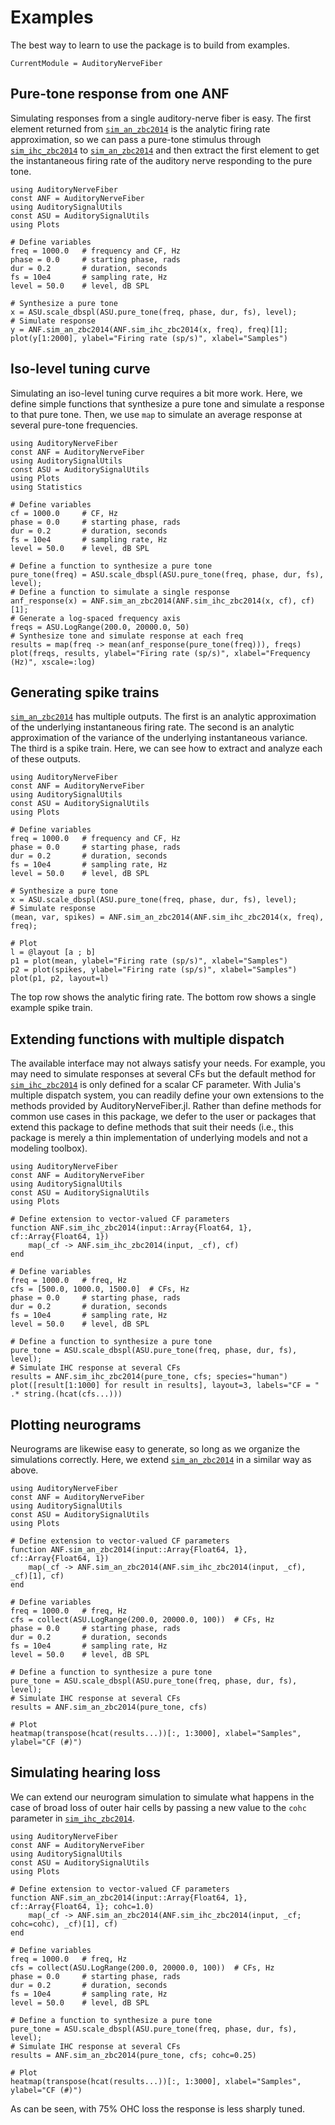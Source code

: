 # Examples

The best way to learn to use the package is to build from examples.

```@meta
CurrentModule = AuditoryNerveFiber
```
## Pure-tone response from one ANF

Simulating responses from a single auditory-nerve fiber is easy.
The first element returned from [`sim_an_zbc2014`](@ref) is the analytic firing rate approximation, so we can pass a pure-tone stimulus through [`sim_ihc_zbc2014`](@ref) to [`sim_an_zbc2014`](@ref) and then extract the first element to get the instantaneous firing rate of the auditory nerve responding to the pure tone.

```@example
using AuditoryNerveFiber
const ANF = AuditoryNerveFiber
using AuditorySignalUtils
const ASU = AuditorySignalUtils
using Plots

# Define variables
freq = 1000.0   # frequency and CF, Hz
phase = 0.0     # starting phase, rads
dur = 0.2       # duration, seconds
fs = 10e4       # sampling rate, Hz
level = 50.0    # level, dB SPL

# Synthesize a pure tone
x = ASU.scale_dbspl(ASU.pure_tone(freq, phase, dur, fs), level);
# Simulate response 
y = ANF.sim_an_zbc2014(ANF.sim_ihc_zbc2014(x, freq), freq)[1];
plot(y[1:2000], ylabel="Firing rate (sp/s)", xlabel="Samples")
```

## Iso-level tuning curve

Simulating an iso-level tuning curve requires a bit more work.
Here, we define simple functions that synthesize a pure tone and simulate a response to that pure tone.
Then, we use `map` to simulate an average response at several pure-tone frequencies. 

```@example
using AuditoryNerveFiber
const ANF = AuditoryNerveFiber
using AuditorySignalUtils
const ASU = AuditorySignalUtils
using Plots
using Statistics

# Define variables
cf = 1000.0     # CF, Hz
phase = 0.0     # starting phase, rads
dur = 0.2       # duration, seconds
fs = 10e4       # sampling rate, Hz
level = 50.0    # level, dB SPL

# Define a function to synthesize a pure tone
pure_tone(freq) = ASU.scale_dbspl(ASU.pure_tone(freq, phase, dur, fs), level);
# Define a function to simulate a single response
anf_response(x) = ANF.sim_an_zbc2014(ANF.sim_ihc_zbc2014(x, cf), cf)[1];
# Generate a log-spaced frequency axis
freqs = ASU.LogRange(200.0, 20000.0, 50)
# Synthesize tone and simulate response at each freq
results = map(freq -> mean(anf_response(pure_tone(freq))), freqs)
plot(freqs, results, ylabel="Firing rate (sp/s)", xlabel="Frequency (Hz)", xscale=:log)
```

## Generating spike trains

[`sim_an_zbc2014`](@ref) has multiple outputs. 
The first is an analytic approximation of the underlying instantaneous firing rate.
The second is an analytic approximation of the variance of the underlying instantaneous variance.
The third is a spike train. 
Here, we can see how to extract and analyze each of these outputs.

```@example
using AuditoryNerveFiber
const ANF = AuditoryNerveFiber
using AuditorySignalUtils
const ASU = AuditorySignalUtils
using Plots

# Define variables
freq = 1000.0   # frequency and CF, Hz
phase = 0.0     # starting phase, rads
dur = 0.2       # duration, seconds
fs = 10e4       # sampling rate, Hz
level = 50.0    # level, dB SPL

# Synthesize a pure tone
x = ASU.scale_dbspl(ASU.pure_tone(freq, phase, dur, fs), level);
# Simulate response 
(mean, var, spikes) = ANF.sim_an_zbc2014(ANF.sim_ihc_zbc2014(x, freq), freq);

# Plot
l = @layout [a ; b]
p1 = plot(mean, ylabel="Firing rate (sp/s)", xlabel="Samples")
p2 = plot(spikes, ylabel="Firing rate (sp/s)", xlabel="Samples")
plot(p1, p2, layout=l)
```

The top row shows the analytic firing rate.
The bottom row shows a single example spike train. 

## Extending functions with multiple dispatch

The available interface may not always satisfy your needs.
For example, you may need to simulate responses at several CFs but the default method for [`sim_ihc_zbc2014`](@ref) is only defined for a scalar CF parameter.
With Julia's multiple dispatch system, you can readily define your own extensions to the methods provided by AuditoryNerveFiber.jl.
Rather than define methods for common use cases in this package, we defer to the user or packages that extend this package to define methods that suit their needs (i.e., this package is merely a thin implementation of underlying models and not a modeling toolbox). 

```@example
using AuditoryNerveFiber
const ANF = AuditoryNerveFiber
using AuditorySignalUtils
const ASU = AuditorySignalUtils
using Plots

# Define extension to vector-valued CF parameters
function ANF.sim_ihc_zbc2014(input::Array{Float64, 1}, cf::Array{Float64, 1})
    map(_cf -> ANF.sim_ihc_zbc2014(input, _cf), cf)
end

# Define variables
freq = 1000.0   # freq, Hz
cfs = [500.0, 1000.0, 1500.0]  # CFs, Hz
phase = 0.0     # starting phase, rads
dur = 0.2       # duration, seconds
fs = 10e4       # sampling rate, Hz
level = 50.0    # level, dB SPL

# Define a function to synthesize a pure tone
pure_tone = ASU.scale_dbspl(ASU.pure_tone(freq, phase, dur, fs), level);
# Simulate IHC response at several CFs
results = ANF.sim_ihc_zbc2014(pure_tone, cfs; species="human")
plot([result[1:1000] for result in results], layout=3, labels="CF = " .* string.(hcat(cfs...)))
```

## Plotting neurograms

Neurograms are likewise easy to generate, so long as we organize the simulations correctly.
Here, we extend [`sim_an_zbc2014`](@ref) in a similar way as above.

```@example
using AuditoryNerveFiber
const ANF = AuditoryNerveFiber
using AuditorySignalUtils
const ASU = AuditorySignalUtils
using Plots

# Define extension to vector-valued CF parameters
function ANF.sim_an_zbc2014(input::Array{Float64, 1}, cf::Array{Float64, 1})
    map(_cf -> ANF.sim_an_zbc2014(ANF.sim_ihc_zbc2014(input, _cf), _cf)[1], cf)
end

# Define variables
freq = 1000.0   # freq, Hz
cfs = collect(ASU.LogRange(200.0, 20000.0, 100))  # CFs, Hz
phase = 0.0     # starting phase, rads
dur = 0.2       # duration, seconds
fs = 10e4       # sampling rate, Hz
level = 50.0    # level, dB SPL

# Define a function to synthesize a pure tone
pure_tone = ASU.scale_dbspl(ASU.pure_tone(freq, phase, dur, fs), level);
# Simulate IHC response at several CFs
results = ANF.sim_an_zbc2014(pure_tone, cfs)

# Plot
heatmap(transpose(hcat(results...))[:, 1:3000], xlabel="Samples", ylabel="CF (#)")
```

## Simulating hearing loss

We can extend our neurogram simulation to simulate what happens in the case of broad loss of
outer hair cells by passing a new value to the `cohc` parameter in [`sim_ihc_zbc2014`](@ref).

```@example
using AuditoryNerveFiber
const ANF = AuditoryNerveFiber
using AuditorySignalUtils
const ASU = AuditorySignalUtils
using Plots

# Define extension to vector-valued CF parameters
function ANF.sim_an_zbc2014(input::Array{Float64, 1}, cf::Array{Float64, 1}; cohc=1.0)
    map(_cf -> ANF.sim_an_zbc2014(ANF.sim_ihc_zbc2014(input, _cf; cohc=cohc), _cf)[1], cf)
end

# Define variables
freq = 1000.0   # freq, Hz
cfs = collect(ASU.LogRange(200.0, 20000.0, 100))  # CFs, Hz
phase = 0.0     # starting phase, rads
dur = 0.2       # duration, seconds
fs = 10e4       # sampling rate, Hz
level = 50.0    # level, dB SPL

# Define a function to synthesize a pure tone
pure_tone = ASU.scale_dbspl(ASU.pure_tone(freq, phase, dur, fs), level);
# Simulate IHC response at several CFs
results = ANF.sim_an_zbc2014(pure_tone, cfs; cohc=0.25)

# Plot
heatmap(transpose(hcat(results...))[:, 1:3000], xlabel="Samples", ylabel="CF (#)")
```

As can be seen, with 75% OHC loss the response is less sharply tuned. 